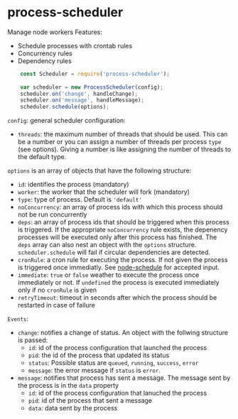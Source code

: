 # process-scheduler
Manage node workers
Features:
- Schedule processes with crontab rules
- Concurrency rules
- Dependency rules

```js
    const Scheduler = require('process-scheduler');
    
    var scheduler = new ProcessScheduler(config);
    scheduler.on('change', handleChange);
    scheduler.on('message', handleMessage);
    scheduler.schedule(options);
```

`config`: general scheduler configuration:
  - `threads`: the maximum number of threads that should be used. This can be a number or you can assign a number of threads per process `type` (see options). Giving a number is like assigning the number of threads to the default type.

`options` is an array of objects that have the following structure:
  - `id`: identifies the process (mandatory)
  - `worker`: the worker that the scheduler will fork (mandatory)
  - `type`: type of process. Default is `'default'`
  - `noConcurrency`: an array of process ids with which this process should not be run concurrently
  - `deps`: an array of process ids that should be triggered when this process is triggered. If the appropriate `noConcurrency` rule exists, the depenency processes will be executed only after this process has finished. The `deps` array can also nest an object with the `options` structure. `scheduler.schedule` will fail if circular dependencies are detected.
  - `cronRule`: a cron rule for executing the process. If not given the process is triggered once immediatly. See [node-schedule](https://github.com/node-schedule/node-schedule) for accepted input.
  - `immediate`: `true` or `false` weather to execute the process once immediately or not. If `undefined` the process is executed immediately only if no `cronRule` is given
  - `retryTimeout`: timeout in seconds after which the process should be restarted in case of failure

`Events`:
- `change`: notifies a change of status. An object with the follwing structure is passed:
  - `id`: id of the process configuration that launched the process
  - `pid`: the id of the process that updated its status
  - `status`: Possible status are `queued`, `running`, `success`, `error`
  - `message`: the error message if `status` is `error`.
- `message`: notifies that process has sent a message. The message sent by the process is in the `data` property
  - `id`: id of the process configuration that lanuched the process
  - `pid`: id of the process that sent a message
  - `data`: data sent by the process


